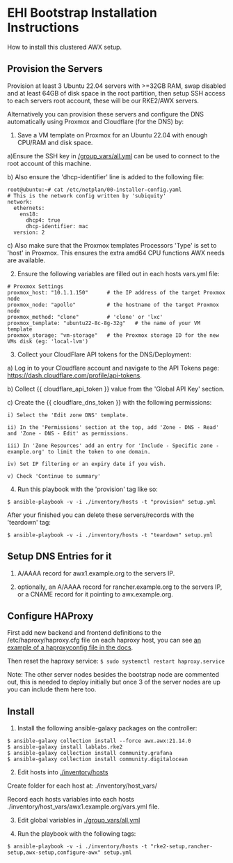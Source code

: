 
# EHI Bootstrap Installation Instructions

How to install this clustered AWX setup.


## Provision the Servers

Provision at least 3 Ubuntu 22.04 servers with >=32GB RAM, swap disabled and at least 64GB of disk space in the root partition, then setup SSH access to each servers root account, these will be our RKE2/AWX servers.

Alternatively you can provision these servers and configure the DNS automatically using Proxmox and Cloudflare (for the DNS) by:
1) Save a VM template on Proxmox for an Ubuntu 22.04 with enough CPU/RAM and disk space. 

  a)Ensure the SSH key in [/group_vars/all.yml](/group_vars/all.yml) can be used to connect to the root account of this machine. 

  b) Also ensure the 'dhcp-identifier' line is added to the following file:
```
root@ubuntu:~# cat /etc/netplan/00-installer-config.yaml
# This is the network config written by 'subiquity'
network:
  ethernets:
    ens18:
      dhcp4: true
      dhcp-identifier: mac
  version: 2
```
  c) Also make sure that the Proxmox templates Processors 'Type' is set to 'host' in Proxmox. This ensures the extra amd64 CPU functions AWX needs are available.

2) Ensure the following variables are filled out in each hosts vars.yml file:
```
# Proxmox Settings
proxmox_host: "10.1.1.150"      # the IP address of the target Proxmox node
proxmox_node: "apollo"          # the hostname of the target Proxmox node
proxmox_method: "clone"         # 'clone' or 'lxc'
proxmox_template: "ubuntu22-8c-8g-32g"   # the name of your VM template
proxmox_storage: "vm-storage"   # the Proxmox storage ID for the new VMs disk (eg: 'local-lvm')
```

3) Collect your CloudFlare API tokens for the DNS/Deployment:

  a) Log in to your Cloudflare account and navigate to the API Tokens page: https://dash.cloudflare.com/profile/api-tokens.

  b) Collect {{ cloudflare_api_token }} value from the 'Global API Key' section.

  c) Create the {{ cloudflare_dns_token }} with the following permissions:

    i) Select the 'Edit zone DNS' template.

    ii) In the 'Permissions' section at the top, add 'Zone - DNS - Read' and 'Zone - DNS - Edit' as permissions.

    iii) In 'Zone Resources' add an entry for 'Include - Specific zone - example.org' to limit the token to one domain.

    iv) Set IP filtering or an expiry date if you wish.

    v) Check 'Continue to summary'

4) Run this playbook with the 'provision' tag like so:

`$ ansible-playbook -v -i ./inventory/hosts -t "provision" setup.yml`

After your finished you can delete these servers/records with the 'teardown' tag:

`$ ansible-playbook -v -i ./inventory/hosts -t "teardown" setup.yml`


## Setup DNS Entries for it

1) A/AAAA record for awx1.example.org to the servers IP.

2) optionally, an A/AAAA record for rancher.example.org to the servers IP, 
    or a CNAME record for it pointing to awx.example.org.


## Configure HAProxy

First add new backend and frontend definitions to the /etc/haproxy/haproxy.cfg file on each haproxy host, you can see [an example of a haproxyconfig file in the docs](/docs/haproxy_example.cfg).

Then reset the haproxy service:
`$ sudo systemctl restart haproxy.service`

Note: The other server nodes besides the bootstrap node are commented out, this is needed to deploy initially but once 3 of the server nodes are up you can include them here too.


## Install

1) Install the following ansible-galaxy packages on the controller:
```
$ ansible-galaxy collection install --force awx.awx:21.14.0
$ ansible-galaxy install lablabs.rke2
$ ansible-galaxy collection install community.grafana
$ ansible-galaxy collection install community.digitalocean
```


2) Edit hosts into [./inventory/hosts](./inventory/hosts)

Create folder for each host at: ./inventory/host_vars/

Record each hosts variables into each hosts ./inventory/host_vars/awx1.example.org/vars.yml file.


3) Edit global variables in [./group_vars/all.yml](./group_vars/all.yml)


4) Run the playbook with the following tags:

`$ ansible-playbook -v -i ./inventory/hosts -t "rke2-setup,rancher-setup,awx-setup,configure-awx" setup.yml`

